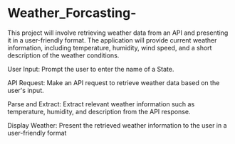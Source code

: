 # Weather_Forcasting-

This project will
involve retrieving weather data from an API and presenting it in a user-friendly format. The application will provide current weather information, including temperature, humidity, wind speed, and a short description of the weather conditions.

User Input: Prompt the user to enter the name of a State.

API Request: Make an API request to retrieve weather data based on the user's input.

Parse and Extract: Extract relevant weather information such as temperature, humidity, and description from the API response.

Display Weather: Present the retrieved weather information to the user in a user-friendly format
